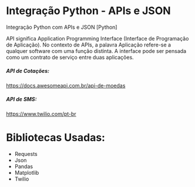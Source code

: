 # Integração Python - APIs e JSON
 Integração Python com APIs e JSON [Python]

 API significa Application Programming Interface (Interface de Programação de Aplicação). No contexto de APIs, a palavra Aplicação refere-se a qualquer software com uma função distinta. A interface pode ser pensada como um contrato de serviço entre duas aplicações.

##### API de Cotações:
https://docs.awesomeapi.com.br/api-de-moedas

##### API de SMS:
https://www.twilio.com/pt-br

# Bibliotecas Usadas:
- Requests
- Json
- Pandas
- Matplotlib
- Twilio
